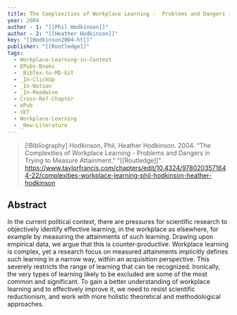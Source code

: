 ```yaml
---
title: The Complexities of Workplace Learning -  Problems and Dangers in Trying to Measure Attainment
year: 2004
author - 1: "[[Phil Hodkinson]]"
author - 2: "[[Heather Hodkinson]]"
key: "[[Hodkinson2004-ht]]"
publisher: "[[Routledge]]"
tags:
  - Workplace-Learning-in-Context
  - EPubs-Books
  - _BibTex-to-MD-Git
  - _In-ClickUp
  - _In-Notion
  - _In-Readwise
  - Cross-Ref-Chapter
  - ePub
  - VET
  - Workplace-Learning
  - _New-Literature
---
```


> [!Bibliography]
> Hodkinson, Phil, Heather Hodkinson. 2004. “The Complexities of Workplace Learning -  Problems and Dangers in Trying to Measure Attainment.” "[[Routledge]]". https://www.taylorfrancis.com/chapters/edit/10.4324/9780203571644-22/complexities-workplace-learning-phil-hodkinson-heather-hodkinson

## Abstract
In the current political context, there are pressures for scientific research to objectively identify effective learning, in the workplace as elsewhere, for example by measuring the attainments of such learning. Drawing upon empirical data, we argue that this is counter-productive. Workplace learning is complex, yet a research focus on measured attainments implicitly defines such learning in a narrow way, within an acquisition perspective. This severely restricts the range of learning that can be recognized. Ironically, the very types of learning likely to be excluded are some of the most common and significant. To gain a better understanding of workplace learning and to effectively improve it, we need to resist scientific reductionism, and work with more holistic theoretical and methodological approaches.